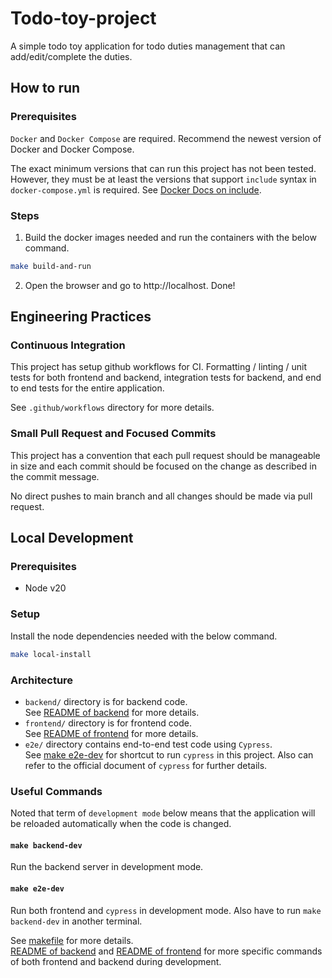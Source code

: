 # Todo-toy-project

A simple todo toy application for todo duties management that can add/edit/complete the duties.

## How to run

### Prerequisites

`Docker` and `Docker Compose` are required. Recommend the newest version of Docker and Docker Compose.

The exact minimum versions that can run this project has not been tested. However, they must be at least the versions that support `include` syntax in `docker-compose.yml` is required. See [Docker Docs on include](https://docs.docker.com/compose/multiple-compose-files/include/).

### Steps

1. Build the docker images needed and run the containers with the below command.

```bash
make build-and-run
```

2. Open the browser and go to http://localhost. Done!

## Engineering Practices

### Continuous Integration

This project has setup github workflows for CI. Formatting / linting / unit tests for both frontend and backend, integration tests for backend, and end to end tests for the entire application.

See `.github/workflows` directory for more details.

### Small Pull Request and Focused Commits

This project has a convention that each pull request should be manageable in size and each commit should be focused on the change as described in the commit message.

No direct pushes to main branch and all changes should be made via pull request.

## Local Development

### Prerequisites

- Node v20

### Setup

Install the node dependencies needed with the below command.

```bash
make local-install
```

### Architecture

- `backend/` directory is for backend code.\
  See [README of backend](./backend/README.md) for more details.
- `frontend/` directory is for frontend code.\
  See [README of frontend](./frontend/README.md) for more details.
- `e2e/` directory contains end-to-end test code using `Cypress`.\
  See [make e2e-dev](#make-e2e-dev) for shortcut to run `cypress` in this project. Also can refer to the official document of `cypress` for further details.

### Useful Commands

Noted that term of `development mode` below means that the application will be reloaded automatically when the code is changed.

#### `make backend-dev`

Run the backend server in development mode.

#### `make e2e-dev`

Run both frontend and `cypress` in development mode. Also have to run `make backend-dev` in another terminal.

See [makefile](./makefile) for more details.\
[README of backend](./backend/README.md) and [README of frontend](./frontend/README.md) for more specific commands of both frontend and backend during development.
